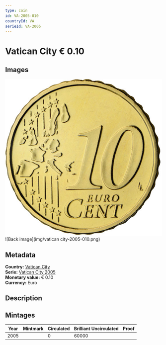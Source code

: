 ```yaml
---
type: coin
id: VA-2005-010
countryId: VA
serieId: VA-2005
---
```


# Vatican City € 0.10

## Images

![Front image](../../../img/common-2002-010.png) ![Back image](img/vatican city-2005-010.png)

## Metadata

**Country:** [Vatican City](../index.md)\
**Serie:** [Vatican City 2005](index.md)\
**Monetary value:** € 0.10\
**Currency:** Euro

## Description


## Mintages

| Year | Mintmark | Circulated | Brilliant Uncirculated | Proof |
| ---- | -------- | ---------- | ---------------------- | ----- |
| 2005 |  | 0| 60000 |  |
